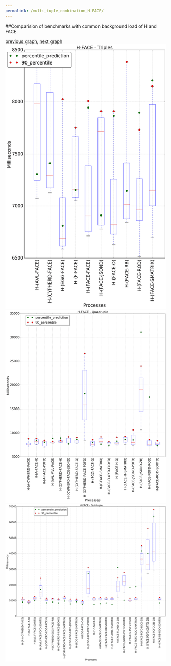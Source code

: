 ```yaml
---
permalink: /multi_tuple_combination_H-FACE/
---
```


##Comparision of benchmarks with common background load of H and FACE.

[previous graph](../multi_tuple_combination_H-EGG/), [next graph](../multi_tuple_combination_H-FLOYD/)
![graph figure](./images/triple/H/H-FACE_box.png)![graph figure](./images/quadruple/H/H-FACE_box.png)![graph figure](./images/quintuple/H/H-FACE_box.png)